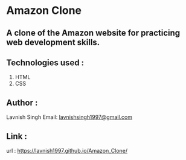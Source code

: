 # Amazon Clone

## A clone of the Amazon website for practicing web development skills.

## Technologies used :
   1. HTML
   2. CSS

## Author :
   Lavnish Singh
   Email: lavnishsingh1997@gmail.com

## Link :
   url : https://lavnish1997.github.io/Amazon_Clone/
